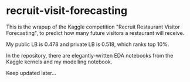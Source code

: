 # recruit-visit-forecasting

This is the wrapup of the Kaggle competition "Recruit Restaurant Visitor Forecasting", to predict how many future visitors a restaurant will receive.

My public LB is 0.478 and private LB is 0.518, which ranks top 10%.

In the repository, there are elegantly-written EDA notebooks from the Kaggle kernels and my modelling notebook.

Keep updated later...

